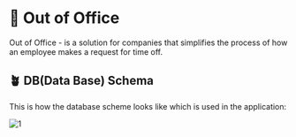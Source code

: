 # 🏢 Out of Office
Out of Office - is a solution for companies that simplifies the process of how an employee makes a request for time off.

## 🪴 DB(Data Base) Schema
This is how the database scheme looks like which is used in the application:

![1](https://github.com/user-attachments/assets/0a11d6c2-5c73-47f7-9746-9933715f7db6)

